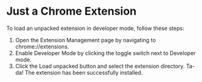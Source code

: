 # Just a Chrome Extension

To load an unpacked extension in developer mode, follow these steps:

1. Open the Extension Management page by navigating to chrome://extensions.
2. Enable Developer Mode by clicking the toggle switch next to Developer mode.
3. Click the Load unpacked button and select the extension directory.
Ta-da! The extension has been successfully installed.
